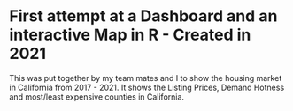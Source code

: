 # First attempt at a Dashboard and an interactive Map in R - Created in 2021
This was put together by my team mates and I to show the housing market in California from 2017 - 2021.
It shows the Listing Prices, Demand Hotness and most/least expensive counties in California.
